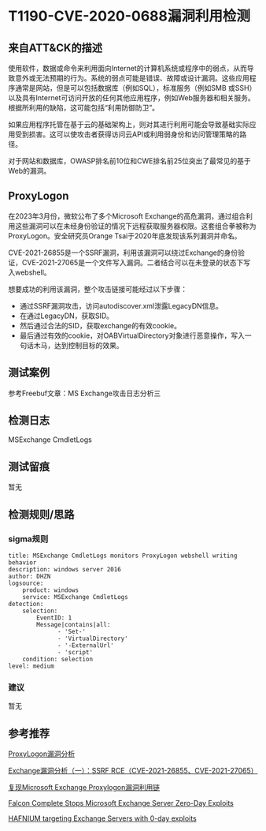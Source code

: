 # T1190-CVE-2020-0688漏洞利用检测

## 来自ATT&CK的描述

使用软件，数据或命令来利用面向Internet的计算机系统或程序中的弱点，从而导致意外或无法预期的行为。系统的弱点可能是错误、故障或设计漏洞。这些应用程序通常是网站，但是可以包括数据库（例如SQL），标准服务（例如SMB 或SSH）以及具有Internet可访问开放的任何其他应用程序，例如Web服务器和相关服务。根据所利用的缺陷，这可能包括“利用防御防卫”。

如果应用程序托管在基于云的基础架构上，则对其进行利用可能会导致基础实际应用受到损害。这可以使攻击者获得访问云API或利用弱身份和访问管理策略的路径。

对于网站和数据库，OWASP排名前10位和CWE排名前25位突出了最常见的基于Web的漏洞。

## ProxyLogon

在2023年3月份，微软公布了多个Microsoft Exchange的高危漏洞，通过组合利用这些漏洞可以在未经身份验证的情况下远程获取服务器权限。这套组合拳被称为ProxyLogon。安全研究员Orange Tsai于2020年底发现该系列漏洞并命名。

CVE-2021-26855是一个SSRF漏洞，利用该漏洞可以绕过Exchange的身份验证，CVE-2021-27065是一个文件写入漏洞。二者结合可以在未登录的状态下写入webshell。

想要成功的利用该漏洞，整个攻击链接可能经过以下步骤：

* 通过SSRF漏洞攻击，访问autodiscover.xml泄露LegacyDN信息。
* 在通过LegacyDN，获取SID。
* 然后通过合法的SID，获取exchange的有效cookie。
* 最后通过有效的cookie，对OABVirtualDirectory对象进行恶意操作，写入一句话木马，达到控制目标的效果。

## 测试案例

参考Freebuf文章：MS Exchange攻击日志分析三

## 检测日志

MSExchange CmdletLogs

## 测试留痕

暂无

## 检测规则/思路

### sigma规则

```
title: MSExchange CmdletLogs monitors ProxyLogon webshell writing behavior
description: windows server 2016
author: DHZN
logsource:
    product: windows
    service: MSExchange CmdletLogs
detection:
    selection:
        EventID: 1
        Message|contains|all: 
              - 'Set-'
              - 'VirtualDirectory'
              - '-ExternalUrl'
              - 'script'
    condition: selection
level: medium
```

### 建议

暂无

## 参考推荐

[ProxyLogon漏洞分析](https://hosch3n.github.io/2021/08/22/ProxyLogon%E6%BC%8F%E6%B4%9E%E5%88%86%E6%9E%90/)

[Exchange漏洞分析（一）：SSRF RCE（CVE-2021-26855、CVE-2021-27065）](https://www.anquanke.com/post/id/259902)

[复现Microsoft Exchange Proxylogon漏洞利用链](https://xz.aliyun.com/t/9305#toc-8)

[Falcon Complete Stops Microsoft Exchange Server Zero-Day Exploits](https://www.crowdstrike.com/blog/falcon-complete-stops-microsoft-exchange-server-zero-day-exploits/)

[HAFNIUM targeting Exchange Servers with 0-day exploits](https://www.microsoft.com/en-us/security/blog/2021/03/02/hafnium-targeting-exchange-servers/)


